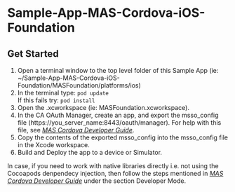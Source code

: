 # Sample-App-MAS-Cordova-iOS-Foundation

## Get Started
1. Open a terminal window to the top level folder of this Sample App (ie: ~/Sample-App-MAS-Cordova-iOS-Foundation/MASFoundation/platforms/ios)
2. In the terminal type: `pod update`   
   If this fails try: `pod install`
3. Open the .xcworkspace (ie: MASFoundation.xcworkspace).
4. In the CA OAuth Manager, create an app, and export the msso_config file (https://you_server_name:8443/oauth/manager). For help with this file, see [*MAS Cordova Developer Guide*](https://techdocs.broadcom.com/content/broadcom/techdocs/us/en/ca-enterprise-software/layer7-api-management/mobile-sdk-for-ca-mobile-api-gateway/2-0/Cordova/Cordova_2-1.html).
5. Copy the contents of the exported msso_config into the msso_config file in the Xcode workspace.
6. Build and Deploy the app to a device or Simulator.

In case, if you need to work with native libraries directly i.e. not using the Cocoapods denpendecy injection, then follow the steps mentioned in [*MAS Cordova Developer Guide*](https://techdocs.broadcom.com/content/broadcom/techdocs/us/en/ca-enterprise-software/layer7-api-management/mobile-sdk-for-ca-mobile-api-gateway/2-0/Cordova/Cordova_2-1.html) under the section Developer Mode.
